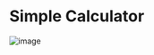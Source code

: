 <h1>Simple Calculator</h1>

![image](https://github.com/user-attachments/assets/8085018d-92e1-480a-a190-c623ea28b706)
